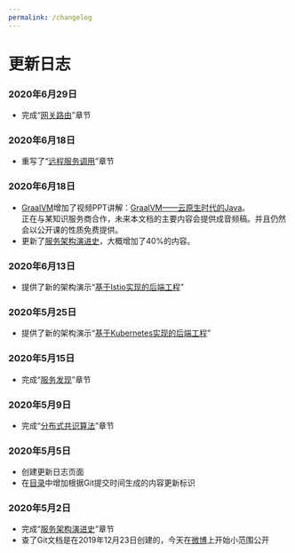 ```yaml
---
permalink: /changelog
---
```


# 更新日志

### 2020年6月29日

- 完成“[网关路由](/distribution/connect/service-routing)”章节

### 2020年6月18日

- 重写了“[远程服务调用](/architect-perspective/general-architecture/api-style/rpc.html)”章节

### 2020年6月18日

- [GraalVM](/tricks/graalvm/)增加了视频PPT讲解：[GraalVM——云原生时代的Java](/tricks/graalvm/video)。<br/>正在与某知识服务商合作，未来本文档的主要内容会提供成音频稿。并且仍然会以公开课的性质免费提供。
- 更新了[服务架构演进史](/architecture/architect-history/)，大概增加了40%的内容。

### 2020年6月13日

- 提供了新的架构演示“[基于Istio实现的后端工程](/exploration/projects/servicemesh_arch_istio)”

### 2020年5月25日

- 提供了新的架构演示“[基于Kubernetes实现的后端工程](/exploration/projects/microservice_arch_kubernetes)”

### 2020年5月15日

- 完成“[服务发现](/distribution/service-discovery)”章节

### 2020年5月9日

- 完成“[分布式共识算法](/distribution/consensus/)”章节

### 2020年5月5日

- 创建更新日志页面
- 在[目录](/summary/)中增加根据Git提交时间生成的内容更新标识

### 2020年5月2日

- 完成“[服务架构演进史](/architecture/architect-history/)”章节
- 查了Git文档是在2019年12月23日创建的，今天在[微博](https://weibo.com/1887642490/J072HfNbO?from=page_1035051887642490_profile&wvr=6&mod=weibotime&type=comment)上开始小范围公开
